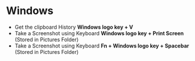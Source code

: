 # Windows

- Get the clipboard History **Windows logo key + V**
- Take a Screenshot using Keyboard **Windows logo key + Print Screen** (Stored in Pictures Folder)
- Take a Screenshot using Keyboard **Fn + Windows logo key + Spacebar** (Stored in Pictures Folder)
